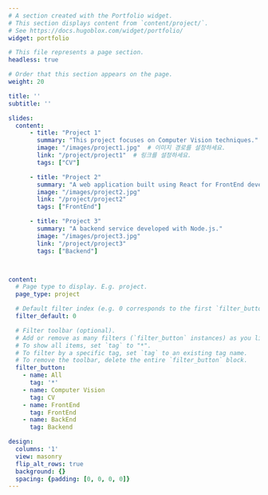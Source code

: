 ```yaml
---
# A section created with the Portfolio widget.
# This section displays content from `content/project/`.
# See https://docs.hugoblox.com/widget/portfolio/
widget: portfolio

# This file represents a page section.
headless: true

# Order that this section appears on the page.
weight: 20

title: ''
subtitle: ''

slides:
  content:
      - title: "Project 1"
        summary: "This project focuses on Computer Vision techniques."
        image: "/images/project1.jpg"  # 이미지 경로를 설정하세요.
        link: "/project/project1"  # 링크를 설정하세요.
        tags: ["CV"]

      - title: "Project 2"
        summary: "A web application built using React for FrontEnd development."
        image: "/images/project2.jpg"
        link: "/project/project2"
        tags: ["FrontEnd"]

      - title: "Project 3"
        summary: "A backend service developed with Node.js."
        image: "/images/project3.jpg"
        link: "/project/project3"
        tags: ["Backend"]



content:
  # Page type to display. E.g. project.
  page_type: project

  # Default filter index (e.g. 0 corresponds to the first `filter_button` instance below).
  filter_default: 0

  # Filter toolbar (optional).
  # Add or remove as many filters (`filter_button` instances) as you like.
  # To show all items, set `tag` to "*".
  # To filter by a specific tag, set `tag` to an existing tag name.
  # To remove the toolbar, delete the entire `filter_button` block.
  filter_button:
    - name: All
      tag: '*'
    - name: Computer Vision
      tag: CV
    - name: FrontEnd
      tag: FrontEnd
    - name: BackEnd
      tag: Backend 

design:
  columns: '1'
  view: masonry
  flip_alt_rows: true
  background: {}
  spacing: {padding: [0, 0, 0, 0]}
---
```

